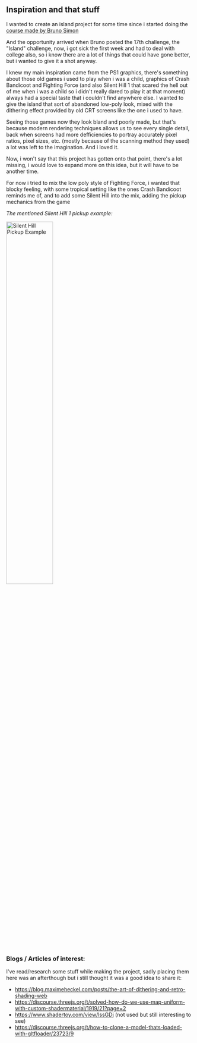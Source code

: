 ## Inspiration and that stuff

I wanted to create an island project for some time since i started doing the [course made by Bruno Simon](https://threejs-journey.com)

And the opportunity arrived when Bruno posted the 17th challenge, the "Island" challenge, now, i got sick the first week and had to deal with college also, so i know there are a lot of things that could have gone better, but i wanted to give it a shot anyway.

I knew my main inspiration came from the PS1 graphics, there's something about those old games i used to play when i was a child, graphics of Crash Bandicoot and Fighting Force (and also Silent Hill 1 that scared the hell out of me when i was a child so i didn't really dared to play it at that moment) always had a special taste that i couldn't find anywhere else. I wanted to give the island that sort of abandoned low-poly look, mixed with the dithering effect provided by old CRT screens like the one i used to have.

Seeing those games now they look bland and poorly made, but that's because modern rendering techniques allows us to see every single detail, back when screens had more defficiencies to portray accurately pixel ratios, pixel sizes, etc. (mostly because of the scanning method they used) a lot was left to the imagination. And i loved it.

Now, i won't say that this project has gotten onto that point, there's a lot missing, i would love to expand more on this idea, but it will have to be another time.

For now i tried to mix the low poly style of Fighting Force, i wanted that blocky feeling, with some tropical setting like the ones Crash Bandicoot reminds me of, and to add some Silent Hill into the mix, adding the pickup mechanics from the game

<p><i>The mentioned Silent Hill 1 pickup example:</i></p>
<img src="https://i.imgur.com/TSdCAxV.png" alt="Silent Hill Pickup Example" style="width:50%; height:auto;">

### Blogs / Articles of interest:

I've read/research some stuff while making the project, sadly placing them here was an afterthough but i still thought it was a good idea to share it:

- https://blog.maximeheckel.com/posts/the-art-of-dithering-and-retro-shading-web
- https://discourse.threejs.org/t/solved-how-do-we-use-map-uniform-with-custom-shadermaterial/1919/21?page=2
- https://www.shadertoy.com/view/lssGDj (not used but still interesting to see)
- https://discourse.threejs.org/t/how-to-clone-a-model-thats-loaded-with-gltfloader/23723/9
